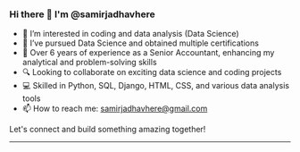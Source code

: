 ### Hi there 👋 I'm @samirjadhavhere

- 👀 I’m interested in coding and data analysis (Data Science)
- 🌱 I’ve pursued Data Science and obtained multiple certifications
- 💼 Over 6 years of experience as a Senior Accountant, enhancing my analytical and problem-solving skills
- 🔍 Looking to collaborate on exciting data science and coding projects
- 💻 Skilled in Python, SQL, Django, HTML, CSS, and various data analysis tools
- 📫 How to reach me: samirjadhavhere@gmail.com

Let's connect and build something amazing together!

---

<!---
samirjadhavhere/samirjadhavhere is a ✨ special ✨ repository because its `README.md` (this file) appears on your GitHub profile.
You can click the Preview link to take a look at your changes.
--->
